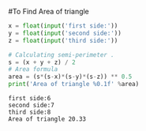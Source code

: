 #To Find Area of triangle


```python
x = float(input('first side:'))
y = float(input('second side:'))
z = float(input('third side:'))

# Calculating semi-perimeter .
s = (x + y + z) / 2
# Area formula
area = (s*(s-x)*(s-y)*(s-z)) ** 0.5
print('Area of triangle %0.1f' %area)
```

    first side:6
    second side:7
    third side:8
    Area of triangle 20.33
    
